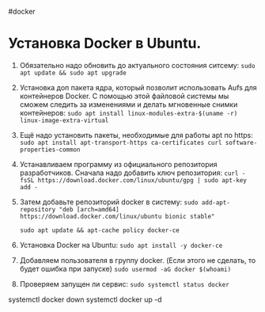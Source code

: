 #docker 
# Установка Docker в Ubuntu. 
1. Обязательно надо обновить до актуального состояния ситсему:
	`sudo apt update && sudo apt upgrade`

2. Установка доп пакета ядра, который позволит использовать Aufs для контейнеров Docker. С помощью этой файловой системы мы сможем следить за изменениями и делать мгновенные снимки контейнеров:
	`sudo apt install linux-modules-extra-$(uname -r) linux-image-extra-virtual`

3. Ещё надо установить пакеты, необходимые для работы apt по https:
	`sudo apt install apt-transport-https ca-certificates curl software-properties-common`

4. Устанавливаем программу из официального репозитория разработчиков. Сначала надо добавить ключ репозитория:
	`curl -fsSL https://download.docker.com/linux/ubuntu/gpg | sudo apt-key add -`

5. Затем добавьте репозиторий docker в систему:
	`sudo add-apt-repository "deb [arch=amd64] https://download.docker.com/linux/ubuntu bionic stable"`

	`sudo apt update && apt-cache policy docker-ce`

6. Установка Docker на Ubuntu:
	`sudo apt install -y docker-ce`

7. Добавляем пользователя в группу docker. (Если этого не сделать, то будет ошибка при запуске)
	 `sudo usermod -aG docker $(whoami)`

8. Проверяем запущен ли сервис:
	 `sudo systemctl status docker`



systemctl docker down
systemctl docker up -d